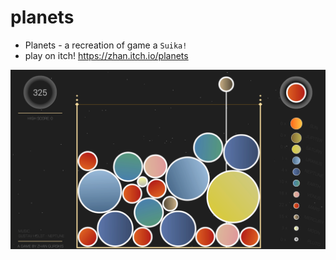 # planets
- Planets - a recreation of game a `Suika!`
- play on itch! https://zhan.itch.io/planets


![alt text](https://raw.githubusercontent.com/TheCuttlefish/planets/main/demo.png)
